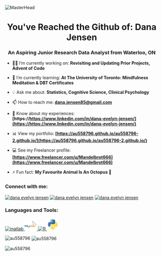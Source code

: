 ![MasterHead](https://external-content.duckduckgo.com/iu/?u=https%3A%2F%2Fstatistics-analytics.uark.edu%2F_resources%2Fimages%2Fstatistics-analytics-index.jpg&f=1&nofb=1)
<h1 align="center">You've Reached the Github of: Dana Jensen</h1>
<h3 align="center">An Aspiring Junior Research Data Analyst from Waterloo, ON</h3>

- 👨‍💻 I’m currently working on: **Revisiting and Updating Prior Projects, Advent of Code**

- 🌱 I’m currently learning: **At The University of Toronto: Mindfulness Meditation & DBT Certificates**

- 💡 Ask me about: **Statistics, Cognitive Science, Clinical Psychology**

- 📫 How to reach me: **dana.jensen85@gmail.com** 

- 📄 Know about my experiences: **[https://https://www.linkedin.com/in/dana-evelyn-jensen/](https://https://www.linkedin.com/in/dana-evelyn-jensen/)**

- 📊 View my portfolio: **[https://au558796.github.io/au558796-2.github.io/](https://au558796.github.io/au558796-2.github.io/)**

- 💻 See my Freelancer profile: **[https://www.freelancer.com/u/Mandelbrot666](https://www.freelancer.com/u/Mandelbrot666)** 

- ⚡ Fun fact: **My Favourite Animal Is An Octopus 🐙**

<h3 align="left">Connect with me:</h3>
<p align="left">
<a href="https://linkedin.com/in/dana evelyn jensen" target="blank"><img align="center" src="https://raw.githubusercontent.com/rahuldkjain/github-profile-readme-generator/master/src/images/icons/Social/linked-in-alt.svg" alt="dana evelyn jensen" height="30" width="40" /></a>
<a href="https://workplace.slack.com/team/U03GVBGD42U" target="blank"><img align="center" src="https://cdn.freebiesupply.com/logos/large/2x/slack-logo-icon.png" alt="dana evelyn jensen" height="30" width="40" /></a>
<a href="https://discordapp.com/users/D%C3%A6n%C3%A0#6045" target="blank"><img align="center" src="https://raw.githubusercontent.com/rahuldkjain/github-profile-readme-generator/master/src/images/icons/Social/discord.svg" alt="dana evelyn jensen" height="30" width="40" /></a>
</p>

<h3 align="left">Languages and Tools:</h3>
<p align="left"> <a href="https://www.mathworks.com/" target="_blank" rel="noreferrer"> <img src="https://upload.wikimedia.org/wikipedia/commons/2/21/Matlab_Logo.png" alt="matlab" width="40" height="40"/> </a> <a href="https://www.mysql.com/" target="_blank" rel="noreferrer"> <img src="https://raw.githubusercontent.com/devicons/devicon/master/icons/mysql/mysql-original-wordmark.svg" alt="mysql" width="40" height="40"/> <img src="https://www.rstudio.com/wp-content/uploads/2014/06/RStudio-Ball.png" alt="R" width="40" height="40"/> </a> <a href="https://www.python.org" target="_blank" rel="noreferrer"> <img src="https://raw.githubusercontent.com/devicons/devicon/master/icons/python/python-original.svg" alt="python" width="40" height="40"/> </a> </p>

<p><img align="left" src="https://github-readme-stats.vercel.app/api/top-langs?username=au558796&show_icons=true&locale=en&layout=compact&theme=tokyonight" alt="au558796" /></p>

<p>&nbsp;<img align="center" src="https://github-readme-stats.vercel.app/api?username=au558796&show_icons=true&locale=en&theme=tokyonight" alt="au558796" /></p>

<p><img align="center" src="https://github-readme-streak-stats.herokuapp.com/?user=au558796&&theme=tokyonight" alt="au558796" /></p>

